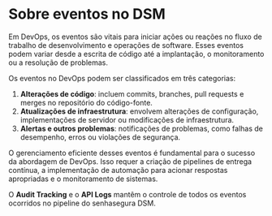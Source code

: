 # Sobre eventos no DSM

Em DevOps, os eventos são vitais para iniciar ações ou reações no fluxo de trabalho de desenvolvimento e operações de software. Esses eventos podem variar desde a escrita de código até a implantação, o monitoramento ou a resolução de problemas.

Os eventos no DevOps podem ser classificados em três categorias:

1. **Alterações de código**: incluem commits, branches, pull requests e merges no repositório do código-fonte.
2. **Atualizações de infraestrutura**: envolvem alterações de configuração, implementações de servidor ou modificações de infraestrutura.
3. **Alertas e outros problemas**: notificações de problemas, como falhas de desempenho, erros ou violações de segurança.

O gerenciamento eficiente desses eventos é fundamental para o sucesso da abordagem de DevOps. Isso requer a criação de pipelines de entrega contínua, a implementação de automação para acionar respostas apropriadas e o monitoramento de sistemas.

O **Audit Tracking** e o **API Logs** mantêm o controle de todos os eventos ocorridos no pipeline do senhasegura DSM.